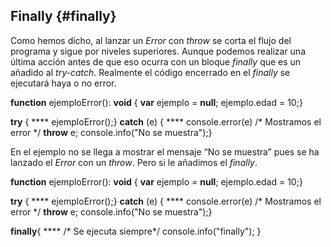 ## Finally {#finally}

Como hemos dicho, al lanzar un _Error_ con _throw_ se corta el flujo del programa y sigue por niveles superiores. Aunque podemos realizar una última acción antes de que eso ocurra con un bloque _finally_ que es un añadido al _try-catch_. Realmente el código encerrado en el _finally_ se ejecutará haya o no error.

**function** ejemploError(): **void** { **var** ejemplo = **null**; ejemplo.edad = 10;}

**try** { **** ejemploError();} **catch** (e) { **** console.error(e) /* Mostramos el error */ **throw** e; console.info("No se muestra");}

En el ejemplo no se llega a mostrar el mensaje “No se muestra” pues se ha lanzado el _Error_ con un _throw_. Pero si le añadimos el _finally_.

**function** ejemploError(): **void** { **var** ejemplo = **null**; ejemplo.edad = 10;}

**try** { **** ejemploError();} **catch** (e) { **** console.error(e) /* Mostramos el error */ **throw** e; console.info("No se muestra");}

**finally**{ **** /* Se ejecuta siempre*/ console.info("finally"); }